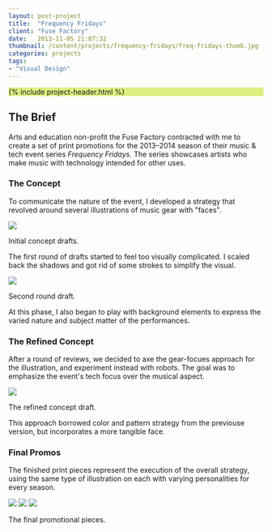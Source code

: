 ```yaml
---
layout: post-project
title:  "Frequency Fridays"
client: "Fuse Factory"
date:   2013-11-05 21:07:32
thumbnail: /content/projects/frequency-fridays/freq-fridays-thumb.jpg
categories: projects
tags:
- "Visual Design"
---
```


<section class="post-header__wrapper" style="background-color: #DDEF81;">
	{% include project-header.html %}
</section>

<section>
<h2>The Brief</h2>
<p>Arts and education non-profit the Fuse Factory contracted with me to create a set of print promotions for the 2013&ndash;2014 season of their music &amp; tech event series <em>Frequency Fridays</em>. The series showcases artists who make music with technology intended for other uses.</p>
</section>

<section class="grey--light">
<h3>The Concept</h3>
<p>To communicate the nature of the event, I developed a strategy that revolved around several illustrations of music gear with "faces".</p>
<img src="{{ site.baseurl }}/content/projects/frequency-fridays/freq-fridays-process-1.gif"
/>
<p class="caption">Initial concept drafts.</p>
<p>The first round of drafts started to feel too visually complicated. I scaled back the shadows and got rid of some strokes to simplify the visual.</p>
<img src="{{ site.baseurl }}/content/projects/frequency-fridays/freq-fri-process-2.jpg" />
<p class="caption">Second round draft.</p>
<p>At this phase, I also began to play with background elements to express the varied nature and subject matter of the performances.</p>
</section>

<section>
<h3>The Refined Concept</h3>
<p>After a round of reviews, we decided to axe the gear-focues approach for the illustration, and experiment instead with robots. The goal was to emphasize the event's tech focus over the musical aspect.</p>
<img src="{{ site.baseurl }}/content/projects/frequency-fridays/freq-fri-process-3.jpg" />
<p class="caption">The refined concept draft.</p>
<p>This approach borrowed color and pattern strategy from the previouse version, but incorporates a more tangible face.</p>
</section>

<section class="post-content__image--full-size">
<h3>Final Promos</h3>
<p>The finished print pieces represent the execution of the overall strategy, using the same type of illustration on each with varying personalities for every season.</p>
<img src="{{ site.baseurl }}/content/projects/frequency-fridays/freq-fri-final-fall.jpg" />
<img src="{{ site.baseurl }}/content/projects/frequency-fridays/freq-fri-final-winter.jpg" />
<img src="{{ site.baseurl }}/content/projects/frequency-fridays/freq-fri-final-spring.jpg" />
<p class="caption">The final promotional pieces.</p>
</section>